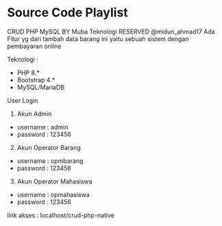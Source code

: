 # Source Code Playlist 
CRUD PHP MySQL BY Muba Teknologi RESERVED @midun_ahmad17
Ada Fitur yg dari tambah data barang ini yaitu sebuah sistem dengan pembayaran online 




Teknologi :
- PHP 8.*
- Bootstrap 4.*
- MySQL/MariaDB

User Login
1. Akun Admin
- username : admin
- password : 123456

2. Akun Operator Barang
- username : opmbarang
- password : 123456

3. Akun Operator Mahasiswa
- username : opmahasiswa
- password : 123456

link akses : localhost/crud-php-native
